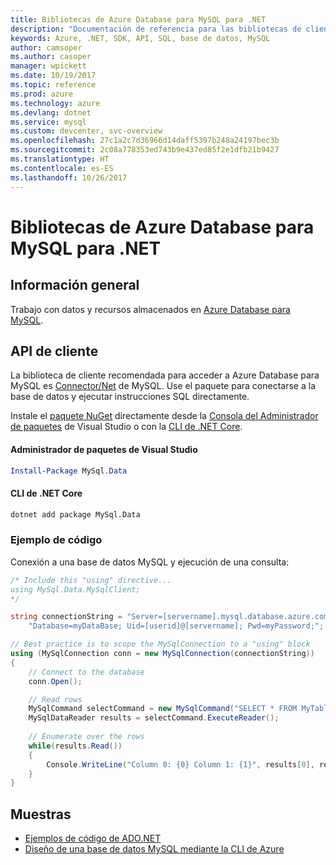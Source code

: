 ```yaml
---
title: Bibliotecas de Azure Database para MySQL para .NET
description: "Documentación de referencia para las bibliotecas de cliente de .NET para Azure Database para MySQL"
keywords: Azure, .NET, SDK, API, SQL, base de datos, MySQL
author: camsoper
ms.author: casoper
manager: wpickett
ms.date: 10/19/2017
ms.topic: reference
ms.prod: azure
ms.technology: azure
ms.devlang: dotnet
ms.service: mysql
ms.custom: devcenter, svc-overview
ms.openlocfilehash: 27c1a2c7d36966d14daff5397b248a24197bec3b
ms.sourcegitcommit: 2c08a778353ed743b9e437ed85f2e1dfb21b9427
ms.translationtype: HT
ms.contentlocale: es-ES
ms.lasthandoff: 10/26/2017
---
```

# <a name="azure-database-for-mysql-libraries-for-net"></a>Bibliotecas de Azure Database para MySQL para .NET

## <a name="overview"></a>Información general

Trabajo con datos y recursos almacenados en [Azure Database para MySQL](/azure/mysql/overview).

## <a name="client-apis"></a>API de cliente

La biblioteca de cliente recomendada para acceder a Azure Database para MySQL es [Connector/Net](https://dev.mysql.com/doc/connector-net/en) de MySQL. Use el paquete para conectarse a la base de datos y ejecutar instrucciones SQL directamente. 

Instale el [paquete NuGet](https://www.nuget.org/packages/MySql.Data) directamente desde la [Consola del Administrador de paquetes][PackageManager] de Visual Studio o con la [CLI de .NET Core][DotNetCLI].

#### <a name="visual-studio-package-manager"></a>Administrador de paquetes de Visual Studio

```powershell
Install-Package MySql.Data
```

#### <a name="net-core-cli"></a>CLI de .NET Core

```bash
dotnet add package MySql.Data
```

### <a name="code-example"></a>Ejemplo de código

Conexión a una base de datos MySQL y ejecución de una consulta:

```csharp
/* Include this "using" directive...
using MySql.Data.MySqlClient;
*/

string connectionString = "Server=[servername].mysql.database.azure.com; " +
    "Database=myDataBase; Uid=[userid]@[servername]; Pwd=myPassword;";

// Best practice is to scope the MySqlConnection to a "using" block
using (MySqlConnection conn = new MySqlConnection(connectionString))
{
    // Connect to the database
    conn.Open();

    // Read rows
    MySqlCommand selectCommand = new MySqlCommand("SELECT * FROM MyTable", conn);
    MySqlDataReader results = selectCommand.ExecuteReader();
    
    // Enumerate over the rows
    while(results.Read())
    {
        Console.WriteLine("Column 0: {0} Column 1: {1}", results[0], results[1]);
    }
}
```

## <a name="samples"></a>Muestras

- [Ejemplos de código de ADO.NET](/dotnet/framework/data/adonet/ado-net-code-examples)
- [Diseño de una base de datos MySQL mediante la CLI de Azure](https://docs.microsoft.com/azure/mysql/tutorial-design-database-using-cli) 

[PackageManager]: https://docs.microsoft.com/nuget/tools/package-manager-console
[DotNetCLI]: https://docs.microsoft.com/dotnet/core/tools/dotnet-add-package
